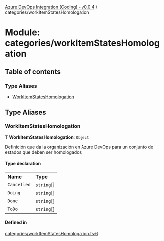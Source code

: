 [Azure DevOps Integration (Coding) - v0.0.4](../README.md) / categories/workItemStatesHomologation

# Module: categories/workItemStatesHomologation

## Table of contents

### Type Aliases

- [WorkItemStatesHomologation](categories_workItemStatesHomologation.md#workitemstateshomologation)

## Type Aliases

### WorkItemStatesHomologation

Ƭ **WorkItemStatesHomologation**: `Object`

Definición que da la organización en Azure DevOps para un conjunto de estados que deben ser homologados

#### Type declaration

| Name | Type |
| :------ | :------ |
| `Cancelled` | `string`[] |
| `Doing` | `string`[] |
| `Done` | `string`[] |
| `ToDo` | `string`[] |

#### Defined in

[categories/workItemStatesHomologation.ts:6](https://github.com/jeysgar1/azure-devops-api-kms/blob/65a7ab4/src/categories/workItemStatesHomologation.ts#L6)
